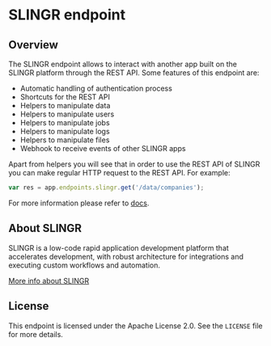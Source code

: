 # SLINGR endpoint

## Overview
The SLINGR endpoint allows to interact with another app built on the SLINGR platform through the REST API. Some features
of this endpoint are:

- Automatic handling of authentication process
- Shortcuts for the REST API
- Helpers to manipulate data
- Helpers to manipulate users
- Helpers to manipulate jobs
- Helpers to manipulate logs
- Helpers to manipulate files
- Webhook to receive events of other SLINGR apps

Apart from helpers you will see that in order to use the REST API of SLINGR you can make regular HTTP request to the 
REST API. For example:

```js
var res = app.endpoints.slingr.get('/data/companies');
```

For more information please refer to [docs](https://slingr-stack.github.io/platform/endpoints_slingr.html).

## About SLINGR

SLINGR is a low-code rapid application development platform that accelerates development, with robust architecture for integrations and executing custom workflows and automation.

[More info about SLINGR](https://slingr.io)

## License

This endpoint is licensed under the Apache License 2.0. See the `LICENSE` file for more details.

